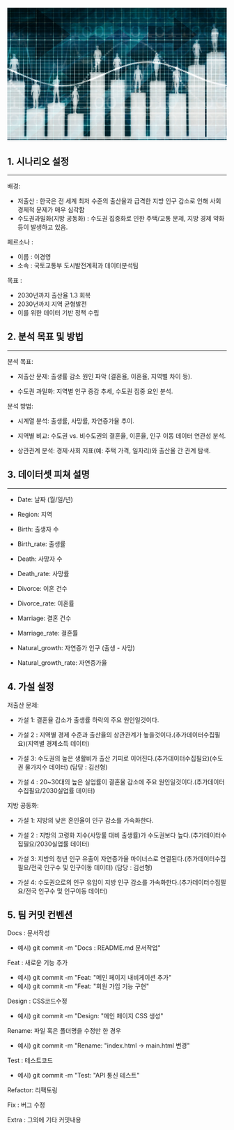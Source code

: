 ![메인이미지](readme_main.jpg)

## 1. 시나리오 설정
----------------------
배경: 
- 저출산 : 한국은 전 세계 최저 수준의 출산율과 급격한 지방 인구 감소로 인해 사회경제적 문제가 매우 심각함
- 수도권과밀화(지방 공동화) : 수도권 집중화로 인한 주택/교통 문제,   지방 경제 약화 등이 발생하고 있음.

페르소나 :
- 이름 : 이경영
- 소속 : 국토교통부 도시발전계획과 데이터분석팀

목표 :
- 2030년까지 출산율 1.3 회복 
- 2030년까지 지역 균형발전
- 이를 위한 데이터 기반 정책 수립

## 2. 분석 목표 및 방법
-------------------------------
분석 목표:

- 저출산 문제: 출생률 감소 원인 파악 (결혼율, 이혼율, 지역별 차이 등).

- 수도권 과밀화: 지역별 인구 증감 추세, 수도권 집중 요인 분석.



분석 방법:

- 시계열 분석: 출생률, 사망률, 자연증가율 추이.

- 지역별 비교: 수도권 vs. 비수도권의 결혼율, 이혼율, 인구 이동 데이터 연관성 분석.

- 상관관계 분석: 경제·사회 지표(예: 주택 가격, 일자리)와 출산율 간 관계 탐색.



## 3. 데이터셋 피쳐 설명
----------------------------
- Date: 날짜 (월/일/년)

- Region: 지역

- Birth: 출생자 수

- Birth_rate: 출생률

- Death: 사망자 수

- Death_rate: 사망률

- Divorce: 이혼 건수

- Divorce_rate: 이혼률

- Marriage: 결혼 건수

- Marriage_rate: 결혼률

- Natural_growth: 자연증가 인구 (출생 - 사망)

- Natural_growth_rate: 자연증가율

## 4. 가설 설정
저출산 문제:

- 가설 1: 결혼율 감소가 출생률 하락의 주요 원인일것이다.

- 가설 2 : 지역별 경제 수준과 출산율의 상관관계가 높을것이다.(추가데이터수집필요)(지역별 경제소득 데이터)

- 가설 3: 수도권의 높은 생활비가 출산 기피로 이어진다.(추가데이터수집필요)(수도권 물가지수 데이터) (담당 : 김선형)
  
- 가설 4 : 20~30대의 높은 실업률이 결혼율 감소에  주요 원인일것이다.(추가데이터수집필요/2030실업률 데이터)

지방 공동화:

- 가설 1: 지방의 낮은 혼인율이 인구 감소를 가속화한다.

- 가설 2 : 지방의 고령화 지수(사망률 대비 출생률)가 수도권보다 높다.(추가데이터수집필요/2030실업률 데이터)

- 가설 3: 지방의 청년 인구 유출이 자연증가율 마이너스로 연결된다.(추가데이터수집필요/전국 인구수 및 인구이동 데이터) (담당 : 김선형)

- 가설 4: 수도권으로의 인구 유입이 지방 인구 감소를 가속화한다.(추가데이터수집필요/전국 인구수 및 인구이동 데이터)


## 5. 팀 커밋 컨벤션

Docs : 문서작성
- 예시) git commit -m "Docs : README.md 문서작업"

Feat : 새로운 기능 추가
- 예시) git commit -m "Feat: "메인 페이지 내비게이션 추가"
- 예시) git commit -m "Feat: "회원 가입 기능 구현"

Design : CSS코드수정
- 예시) git commit -m "Design: "메인 페이지 CSS 생성"

Rename: 파일 혹은 폴더명을 수정만 한 경우
- 예시) git commit -m "Rename: "index.html -> main.html 변경"

Test : 테스트코드
- 예시) git commit -m "Test: "API 통신 테스트"


Refactor: 리팩토링 

Fix : 버그 수정

Extra : 그외에 기타 커밋내용